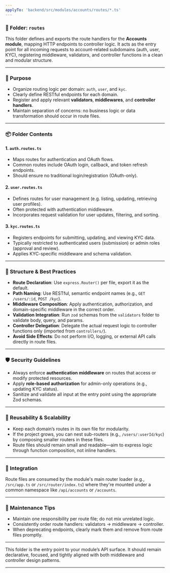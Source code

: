 ```yaml
---
applyTo: 'backend/src/modules/accounts/routes/*.ts'
---
```


### 📁 Folder: `routes`

This folder defines and exports the route handlers for the **Accounts module**, mapping HTTP endpoints to controller logic. It acts as the entry point for all incoming requests to account-related subdomains (auth, user, KYC), registering middleware, validators, and controller functions in a clean and modular structure.

---

### 🎯 Purpose

* Organize routing logic per domain: `auth`, `user`, and `kyc`.
* Clearly define RESTful endpoints for each domain.
* Register and apply relevant **validators**, **middlewares**, and **controller handlers**.
* Maintain separation of concerns: no business logic or data transformation should occur in route files.

---

### 📦 Folder Contents

#### 1. `auth.routes.ts`

* Maps routes for authentication and OAuth flows.
* Common routes include OAuth login, callback, and token refresh endpoints.
* Should ensure no traditional login/registration (OAuth-only).

#### 2. `user.routes.ts`

* Defines routes for user management (e.g. listing, updating, retrieving user profiles).
* Often protected with authentication middleware.
* Incorporates request validation for user updates, filtering, and sorting.

#### 3. `kyc.routes.ts`

* Registers endpoints for submitting, updating, and viewing KYC data.
* Typically restricted to authenticated users (submission) or admin roles (approval and review).
* Applies KYC-specific middleware and schema validation.

---

### 🧱 Structure & Best Practices

* **Route Declaration**: Use `express.Router()` per file, export it as the default.
* **Path Naming**: Use RESTful, semantic endpoint names (e.g., `GET /users/:id`, `POST /kyc`).
* **Middleware Composition**: Apply authentication, authorization, and domain-specific middleware in the correct order.
* **Validation Integration**: Run `zod` schemas from the `validators` folder to validate body, query, and params.
* **Controller Delegation**: Delegate the actual request logic to controller functions only (imported from `controllers/`).
* **Avoid Side Effects**: Do not perform I/O, logging, or external API calls directly in route files.

---

### 🛡 Security Guidelines

* Always enforce **authentication middleware** on routes that access or modify protected resources.
* Apply **role-based authorization** for admin-only operations (e.g., updating KYC status).
* Sanitize and validate all input at the entry point using the appropriate Zod schemas.

---

### 🔁 Reusability & Scalability

* Keep each domain’s routes in its own file for modularity.
* If the project grows, you can nest sub-routers (e.g., `/users/:userId/kyc`) by composing smaller routers in these files.
* Route files should remain small and readable—aim to express logic through function composition, not inline handlers.

---

### 🧩 Integration

Route files are consumed by the module's main router loader (e.g., `/src/app.ts` or `/src/router/index.ts`) where they're mounted under a common namespace like `/api/accounts` or `/accounts`.

---

### 🧼 Maintenance Tips

* Maintain one responsibility per route file; do not mix unrelated logic.
* Consistently order route handlers: validators → middleware → controller.
* When deprecating endpoints, clearly mark them and remove from route files promptly.

---

This folder is the entry point to your module’s API surface. It should remain declarative, focused, and tightly aligned with both middleware and controller design patterns.

---
